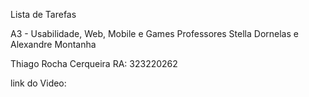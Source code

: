 Lista de Tarefas

A3 - Usabilidade, Web, Mobile e Games
Professores Stella Dornelas e Alexandre Montanha 

Thiago Rocha Cerqueira
RA: 323220262

link do Video:

 

